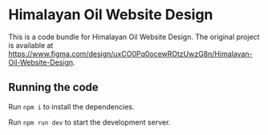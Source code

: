 
  # Himalayan Oil Website Design

  This is a code bundle for Himalayan Oil Website Design. The original project is available at https://www.figma.com/design/uxCO0Pq0ocewROtzUwzG8n/Himalayan-Oil-Website-Design.

  ## Running the code

  Run `npm i` to install the dependencies.

  Run `npm run dev` to start the development server.
  